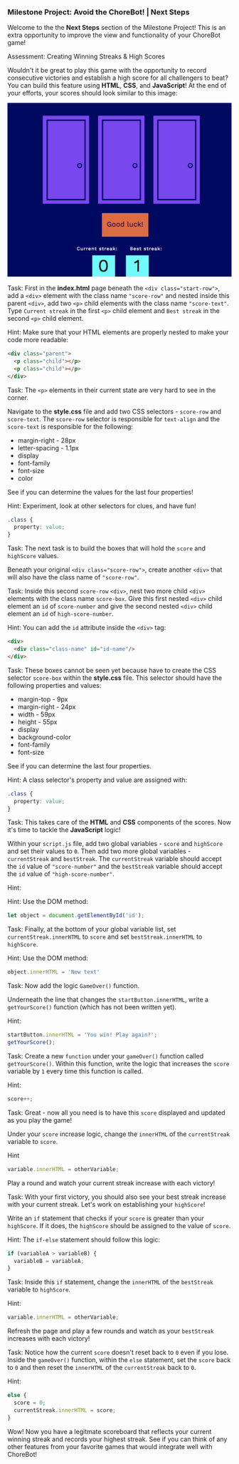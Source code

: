 ### Milestone Project: Avoid the ChoreBot! | Next Steps

Welcome to the the __Next Steps__ section of the Milestone Project! This is an extra opportunity to improve the view and functionality of your ChoreBot game!

Assessment: Creating Winning Streaks & High Scores

Wouldn't it be great to play this game with the opportunity to record consecutive victories and establish a high score for all challengers to beat? You can build this feature using __HTML__, __CSS__, and __JavaScript__! At the end of your efforts, your scores should look similar to this image:

![High-Score](next-step-local-images/high_score.png)

Task: First in the __index.html__ page beneath the `<div class="start-row">`, add a `<div>` element with the class name `"score-row"` and nested inside this parent `<div>`, add two `<p>` child elements with the class name `"score-text"`. Type `Current streak` in the first `<p>` child element and `Best streak` in the second `<p>` child element.

Hint: Make sure that your HTML elements are properly nested to make your code more readable:

```html
<div class="parent">
  <p class="child"></p>
  <p class="child"></p>
</div>
```

Task: The `<p>` elements in their current state are very hard to see in the corner.  

Navigate to the __style.css__ file and add two CSS selectors - `score-row` and `score-text`.  The `score-row` selector is responsible for `text-align` and the `score-text` is responsible for the following:

  * margin-right - 28px 
  * letter-spacing - 1.1px 
  * display 
  * font-family 
  * font-size 
  * color 

See if you can determine the values for the last four properties!

Hint: Experiment, look at other selectors for clues, and have fun!

```css
.class { 
  property: value;
}
```

Task: The next task is to build the boxes that will hold the `score` and `highScore` values.  

Beneath your original `<div class="score-row">`, create another `<div>` that will also have the class name of `"score-row"`. 


Task: Inside this second `score-row` `<div>`, nest two more child `<div>` elements with the class name `score-box`. Give this first nested `<div>` child element an `id` of `score-number` and give the second nested `<div>` child element an `id` of `high-score-number`.

Hint: You can add the `id` attribute inside the `<div>` tag:

```html
<div>
  <div class="class-name" id="id-name"/> 
</div>
```

Task: These boxes cannot be seen yet because have to create the CSS selector `score-box` within the __style.css__ file. This selector should have the following properties and values:

  * margin-top - 9px 
  * margin-right - 24px
  * width - 59px
  * height - 55px
  * display
  * background-color
  * font-family
  * font-size

See if you can determine the last four properties.

Hint: A class selector's property and value are assigned with:

```css
.class { 
  property: value;
}
```

Task: This takes care of the __HTML__ and __CSS__ components of the scores. Now it's time to tackle the __JavaScript__ logic! 

Within your `script.js` file, add two global variables - `score` and `highScore` and set their values to `0`. Then add two more global variables - `currentStreak` and `bestStreak`. The `currentStreak` variable should accept the `id` value of `"score-number"` and the `bestStreak` variable should accept the `id` value of `"high-score-number"`. 

Hint:

Hint: Use the DOM method: 

```js
let object = document.getElementById('id');
```

Task: Finally, at the bottom of your global variable list, set `currentStreak.innerHTML` to `score` and set `bestStreak.innerHTML` to `highScore`.

Hint: Use the DOM method: 

```js
object.innerHTML = 'New text'
```

Task: Now add the logic `GameOver()` function.

Underneath the line that changes the `startButton.innerHTML`, write a `getYourScore()` function (which has not been written yet).

Hint: 

```js
startButton.innerHTML = 'You win! Play again?';
getYourScore();
```

Task: Create a new `function` under your `gameOver()` function called `getYourScore()`. Within this function, write the logic that increases the `score` variable by `1` every time this function is called.

Hint:

```js
score++;
```

Task: Great - now all you need is to have this `score` displayed and updated as you play the game! 

Under your `score` increase logic, change the `innerHTML` of the `currentStreak` variable to `score`.

Hint

```js
variable.innerHTML = otherVariable;
```

Play a round and watch your current streak increase with each victory!

Task: With your first victory, you should also see your best streak increase with your current streak. Let's work on establishing your `highScore`!

Write an `if` statement that checks if your `score` is greater than your `highScore`. If it does, the `highScore` should be assigned to the value of `score`.

Hint: The `if-else` statement should follow this logic:

```js
if (variableA > variableB) {
  variableB = variableA;
}
```

Task: Inside this `if` statement, change the `innerHTML` of the `bestStreak` variable to `highScore`.

Hint:

```js
variable.innerHTML = otherVariable;
```

Refresh the page and play a few rounds and watch as your `bestStreak` increases with each victory!

Task: Notice how the current `score` doesn't reset back to `0` even if you lose. Inside the `gameOver()` function, within the `else` statement, set the `score` back to `0` and then reset the `innerHTML` of the `currentStreak` back to `0`.

Hint:

```js
else {
  score = 0;
  currentStreak.innerHTML = score;
}
```

Wow! Now you have a legitmate scoreboard that reflects your current winning streak and records your highest streak. See if you can think of any other features from your favorite games that would integrate well with ChoreBot!


